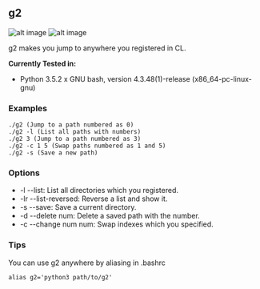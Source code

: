 g2
-- 

![alt image](https://img.shields.io/badge/version-1.0.1-blue.svg) ![alt image](https://img.shields.io/badge/Python-3.5-blue.svg)

g2 makes you jump to anywhere you registered in CL.

**Currently Tested in:**
- Python 3.5.2 x GNU bash, version 4.3.48(1)-release (x86_64-pc-linux-gnu)

### Examples
```
./g2 (Jump to a path numbered as 0)
./g2 -l (List all paths with numbers)
./g2 3 (Jump to a path numbered as 3)
./g2 -c 1 5 (Swap paths numbered as 1 and 5)
./g2 -s (Save a new path)
```

### Options
- -l --list:
	List all directories which you registered.
- -lr --list-reversed:
	Reverse a list and show it.
- -s --save:
	Save a current directory.
- -d --delete num:
	Delete a saved path with the number.
- -c --change num num:
	Swap indexes which you specified.
    
### Tips
You can use g2 anywhere by aliasing in .bashrc 
```
alias g2='python3 path/to/g2'
```
